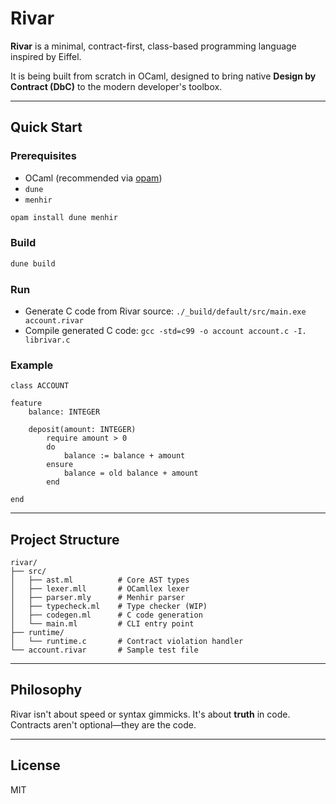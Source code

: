 # Rivar

**Rivar** is a minimal, contract-first, class-based programming language inspired by Eiffel.

It is being built from scratch in OCaml, designed to bring native **Design by Contract (DbC)** to the modern developer's toolbox.

---

## Quick Start

### Prerequisites

- OCaml (recommended via [opam](https://opam.ocaml.org))
- `dune`
- `menhir`

```bash
opam install dune menhir
```

### Build

```bash
dune build
```

### Run

- Generate C code from Rivar source: `./_build/default/src/main.exe account.rivar`
- Compile generated C code: `gcc -std=c99 -o account account.c -I. librivar.c`


### Example

```rivar
class ACCOUNT

feature
    balance: INTEGER

    deposit(amount: INTEGER)
        require amount > 0
        do
            balance := balance + amount
        ensure
            balance = old balance + amount
        end

end
```

---

## Project Structure

```
rivar/
├── src/
│   ├── ast.ml          # Core AST types
│   ├── lexer.mll       # OCamllex lexer
│   ├── parser.mly      # Menhir parser
│   ├── typecheck.ml    # Type checker (WIP)
│   ├── codegen.ml      # C code generation
│   └── main.ml         # CLI entry point
├── runtime/
│   └── runtime.c       # Contract violation handler
└── account.rivar       # Sample test file
```

---

## Philosophy

Rivar isn't about speed or syntax gimmicks. It's about **truth** in code.  
Contracts aren't optional—they are the code.

---

## License

MIT


